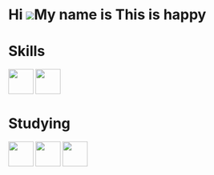 
Hi ![](https://user-images.githubusercontent.com/18350557/176309783-0785949b-9127-417c-8b55-ab5a4333674e.gif)My name is This is happy
=====================================================================================================================================

# Skills
<div display="flex">
  <img width="50px" height="50px" src="https://cdn.jsdelivr.net/gh/devicons/devicon@latest/icons/cplusplus/cplusplus-original.svg" />
  <img width="50px" height="50px" src="https://cdn.jsdelivr.net/gh/devicons/devicon@latest/icons/python/python-original.svg" />
</div>

# Studying
<div display="flex">
  <img width="50px" height="50px" src="https://cdn.jsdelivr.net/gh/devicons/devicon@latest/icons/vim/vim-original.svg" />
  <img width="50px" height="50px" src="https://cdn.jsdelivr.net/gh/devicons/devicon@latest/icons/linux/linux-original.svg" />
  <img width="50px" height="50px" src="https://cdn.jsdelivr.net/gh/devicons/devicon@latest/icons/arduino/arduino-original.svg" />
</div>
